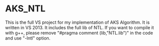 AKS_NTL
=======
This is the full VS project for my implementation of AKS Algorithm. It is written in VS 2013. It includes the full lib of NTL.
If you want to compile it with g++, please remove "#pragma comment (lib,"NTL.lib")" in the code and use "-lntl" option.
